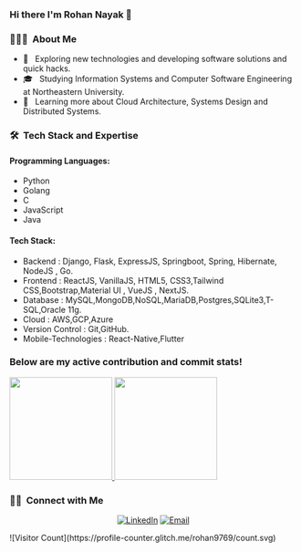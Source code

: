 ### Hi there I'm Rohan Nayak 👋


<h3> 👨🏻‍💻 &nbsp;About Me </h3>

- 🤔 &nbsp; Exploring new technologies and developing software solutions and quick hacks.
- 🎓 &nbsp; Studying Information Systems and Computer Software Engineering at Northeastern University.
- 🌱 &nbsp; Learning more about Cloud Architecture, Systems Design and Distributed Systems.

<h3> 🛠 &nbsp;Tech Stack and Expertise</h3>

<p>
  <h4>Programming Languages:</h4>
  <ul>
    <li>Python</li>
  <li>Golang</li>
  <li>C</li>
    <li>JavaScript</li>
    <li>Java</li>
  
  </ul>
  <h4>Tech Stack:</h4>
  <ul>
    <li>Backend : Django, Flask, ExpressJS, Springboot, Spring, Hibernate, NodeJS , Go.</li>
    <li>Frontend : ReactJS, VanillaJS, HTML5, CSS3,Tailwind CSS,Bootstrap,Material UI , VueJS , NextJS.</li>
    <li>Database : MySQL,MongoDB,NoSQL,MariaDB,Postgres,SQLite3,T-SQL,Oracle 11g.</li>
    <li>Cloud : AWS,GCP,Azure</li>
    <li>Version Control : Git,GitHub.</li>
    <li>Mobile-Technologies : React-Native,Flutter</li>
  </ul>
<p>

<h3>Below are my active contribution and commit stats!</h3>

<a href="https://github.com/rohan9769">
  <img height="180em" src="https://github-readme-stats.vercel.app/api?username=rohan9769&theme=radical&show_icons=true" />
  <img height="180em" src="https://github-readme-stats.vercel.app/api/top-langs/?username=rohan9769&theme=synthwave&layout=compact" />
</a>

<br/>

<h3> 🤝🏻 &nbsp;Connect with Me </h3>

<p align="center">
<!-- <a href="https://www.adityavsingh.com/"><img alt="Website" src="https://img.shields.io/badge/Website-www.adityavsingh.com-blue?style=flat-square&logo=google-chrome"></a> -->
<a href="https://www.linkedin.com/in/rsnayak21/"><img alt="LinkedIn" src="https://img.shields.io/badge/LinkedIn-Rohan Nayak-blue?style=flat-square&logo=linkedin"></a>
<a href="mailto:nayak.ro@northeastern.edu"><img alt="Email" src="https://img.shields.io/badge/Email-nayak.ro@northeastern.edu-blue?style=flat-square&logo=gmail"></a>
</p>
![Visitor Count](https://profile-counter.glitch.me/rohan9769/count.svg)

